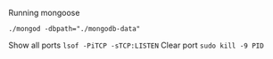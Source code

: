 Running mongoose

`./mongod -dbpath="./mongodb-data"`

Show all ports `lsof -PiTCP -sTCP:LISTEN`
Clear port `sudo kill -9 PID`
